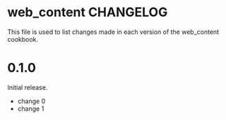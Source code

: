 # web_content CHANGELOG

This file is used to list changes made in each version of the web_content cookbook.

# 0.1.0

Initial release.

- change 0
- change 1

